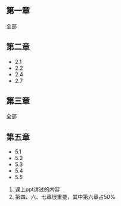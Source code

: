 ## 第一章

全部

## 第二章

- 2.1
- 2.2
- 2.4
- 2.7

## 第三章

全部

## 第五章

- 5.1
- 5.2
- 5.3
- 5.4
- 5.5



1. 课上ppt讲过的内容
2. 第四、六、七章很重要，其中第六章占50%